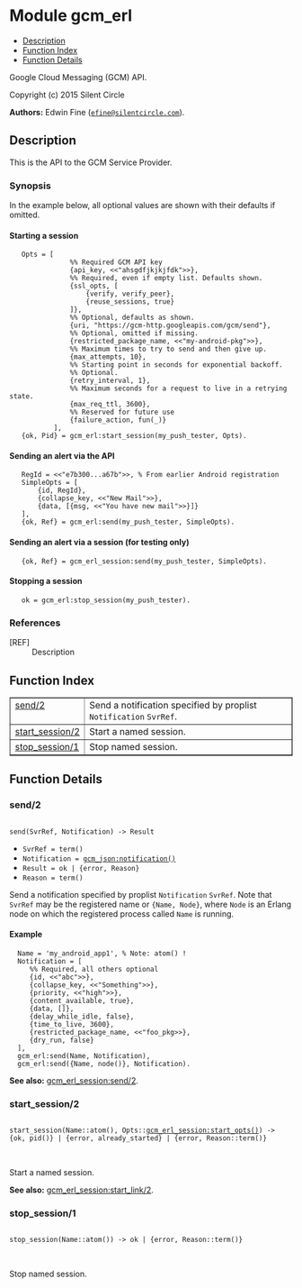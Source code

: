 

# Module gcm_erl #
* [Description](#description)
* [Function Index](#index)
* [Function Details](#functions)

Google Cloud Messaging (GCM) API.

Copyright (c) 2015 Silent Circle

__Authors:__ Edwin Fine ([`efine@silentcircle.com`](mailto:efine@silentcircle.com)).

<a name="description"></a>

## Description ##

This is the API to the GCM Service Provider.


### <a name="Synopsis">Synopsis</a> ###

In the example below, all optional values are shown with their
defaults if omitted.


#### <a name="Starting_a_session">Starting a session</a> ####


```
   Opts = [
               %% Required GCM API key
               {api_key, <<"ahsgdfjkjkjfdk">>},
               %% Required, even if empty list. Defaults shown.
               {ssl_opts, [
                   {verify, verify_peer},
                   {reuse_sessions, true}
               ]},
               %% Optional, defaults as shown.
               {uri, "https://gcm-http.googleapis.com/gcm/send"},
               %% Optional, omitted if missing.
               {restricted_package_name, <<"my-android-pkg">>},
               %% Maximum times to try to send and then give up.
               {max_attempts, 10},
               %% Starting point in seconds for exponential backoff.
               %% Optional.
               {retry_interval, 1},
               %% Maximum seconds for a request to live in a retrying state.
               {max_req_ttl, 3600},
               %% Reserved for future use
               {failure_action, fun(_)}
           ],
   {ok, Pid} = gcm_erl:start_session(my_push_tester, Opts).
```


#### <a name="Sending_an_alert_via_the_API">Sending an alert via the API</a> ####


```
   RegId = <<"e7b300...a67b">>, % From earlier Android registration
   SimpleOpts = [
       {id, RegId},
       {collapse_key, <<"New Mail">>},
       {data, [{msg, <<"You have new mail">>}]}
   ],
   {ok, Ref} = gcm_erl:send(my_push_tester, SimpleOpts).
```


#### <a name="Sending_an_alert_via_a_session_(for_testing_only)">Sending an alert via a session (for testing only)</a> ####


```
   {ok, Ref} = gcm_erl_session:send(my_push_tester, SimpleOpts).
```


#### <a name="Stopping_a_session">Stopping a session</a> ####


```
   ok = gcm_erl:stop_session(my_push_tester).
```


### <a name="References">References</a> ###




<dt>[REF]</dt>



<dd>Description</dd>



<a name="index"></a>

## Function Index ##


<table width="100%" border="1" cellspacing="0" cellpadding="2" summary="function index"><tr><td valign="top"><a href="#send-2">send/2</a></td><td>Send a notification specified by proplist <code>Notification</code>
<code>SvrRef</code>.</td></tr><tr><td valign="top"><a href="#start_session-2">start_session/2</a></td><td>
Start a named session.</td></tr><tr><td valign="top"><a href="#stop_session-1">stop_session/1</a></td><td>Stop named session.</td></tr></table>


<a name="functions"></a>

## Function Details ##

<a name="send-2"></a>

### send/2 ###

<pre><code>
send(SvrRef, Notification) -&gt; Result
</code></pre>

<ul class="definitions"><li><code>SvrRef = term()</code></li><li><code>Notification = <a href="gcm_json.md#type-notification">gcm_json:notification()</a></code></li><li><code>Result = ok | {error, Reason}</code></li><li><code>Reason = term()</code></li></ul>

Send a notification specified by proplist `Notification`
`SvrRef`.
Note that `SvrRef` may be the registered name or `{Name, Node}`,
where `Node` is an Erlang node on which the registered process
called `Name` is running.


#### <a name="Example">Example</a> ####

```
  Name = 'my_android_app1', % Note: atom() !
  Notification = [
     %% Required, all others optional
     {id, <<"abc">>},
     {collapse_key, <<"Something">>},
     {priority, <<"high">>},
     {content_available, true},
     {data, []},
     {delay_while_idle, false},
     {time_to_live, 3600},
     {restricted_package_name, <<"foo_pkg>>},
     {dry_run, false}
  ],
  gcm_erl:send(Name, Notification),
  gcm_erl:send({Name, node()}, Notification).
```

__See also:__ [gcm_erl_session:send/2](gcm_erl_session.md#send-2).

<a name="start_session-2"></a>

### start_session/2 ###

<pre><code>
start_session(Name::atom(), Opts::<a href="gcm_erl_session.md#type-start_opts">gcm_erl_session:start_opts()</a>) -&gt; {ok, pid()} | {error, already_started} | {error, Reason::term()}
</code></pre>
<br />

Start a named session.

__See also:__ [gcm_erl_session:start_link/2](gcm_erl_session.md#start_link-2).

<a name="stop_session-1"></a>

### stop_session/1 ###

<pre><code>
stop_session(Name::atom()) -&gt; ok | {error, Reason::term()}
</code></pre>
<br />

Stop named session.

